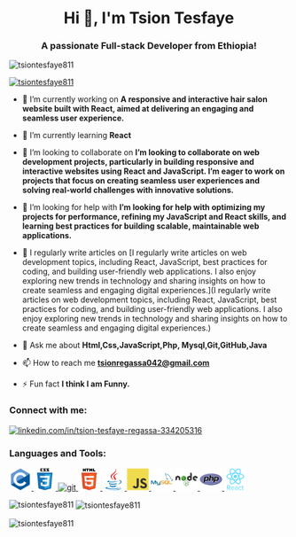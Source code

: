 <h1 align="center">Hi 👋, I'm Tsion Tesfaye</h1>
<h3 align="center">A passionate Full-stack Developer from Ethiopia!</h3>

<p align="left"> <img src="https://komarev.com/ghpvc/?username=tsiontesfaye811&label=Profile%20views&color=0e75b6&style=flat" alt="tsiontesfaye811" /> </p>

<p align="left"> <a href="https://github.com/ryo-ma/github-profile-trophy"><img src="https://github-profile-trophy.vercel.app/?username=tsiontesfaye811" alt="tsiontesfaye811" /></a> </p>

- 🔭 I’m currently working on **A responsive and interactive hair salon website built with React, aimed at delivering an engaging and seamless user experience.**

- 🌱 I’m currently learning **React**

- 👯 I’m looking to collaborate on **I’m looking to collaborate on web development projects, particularly in building responsive and interactive websites using React and JavaScript. I’m eager to work on projects that focus on creating seamless user experiences and solving real-world challenges with innovative solutions.**

- 🤝 I’m looking for help with **I’m looking for help with optimizing my projects for performance, refining my JavaScript and React skills, and learning best practices for building scalable, maintainable web applications.**

- 📝 I regularly write articles on [I regularly write articles on web development topics, including React, JavaScript, best practices for coding, and building user-friendly web applications. I also enjoy exploring new trends in technology and sharing insights on how to create seamless and engaging digital experiences.](I regularly write articles on web development topics, including React, JavaScript, best practices for coding, and building user-friendly web applications. I also enjoy exploring new trends in technology and sharing insights on how to create seamless and engaging digital experiences.)

- 💬 Ask me about **Html,Css,JavaScript,Php, Mysql,Git,GitHub,Java**

- 📫 How to reach me **tsionregassa042@gmail.com**

- ⚡ Fun fact **I think I am Funny.**

<h3 align="left">Connect with me:</h3>
<p align="left">
<a href="https://linkedin.com/in/linkedin.com/in/tsion-tesfaye-regassa-334205316" target="blank"><img align="center" src="https://raw.githubusercontent.com/rahuldkjain/github-profile-readme-generator/master/src/images/icons/Social/linked-in-alt.svg" alt="linkedin.com/in/tsion-tesfaye-regassa-334205316" height="30" width="40" /></a>
</p>

<h3 align="left">Languages and Tools:</h3>
<p align="left"> <a href="https://www.cprogramming.com/" target="_blank" rel="noreferrer"> <img src="https://raw.githubusercontent.com/devicons/devicon/master/icons/c/c-original.svg" alt="c" width="40" height="40"/> </a> <a href="https://www.w3schools.com/css/" target="_blank" rel="noreferrer"> <img src="https://raw.githubusercontent.com/devicons/devicon/master/icons/css3/css3-original-wordmark.svg" alt="css3" width="40" height="40"/> </a> <a href="https://git-scm.com/" target="_blank" rel="noreferrer"> <img src="https://www.vectorlogo.zone/logos/git-scm/git-scm-icon.svg" alt="git" width="40" height="40"/> </a> <a href="https://www.w3.org/html/" target="_blank" rel="noreferrer"> <img src="https://raw.githubusercontent.com/devicons/devicon/master/icons/html5/html5-original-wordmark.svg" alt="html5" width="40" height="40"/> </a> <a href="https://www.java.com" target="_blank" rel="noreferrer"> <img src="https://raw.githubusercontent.com/devicons/devicon/master/icons/java/java-original.svg" alt="java" width="40" height="40"/> </a> <a href="https://developer.mozilla.org/en-US/docs/Web/JavaScript" target="_blank" rel="noreferrer"> <img src="https://raw.githubusercontent.com/devicons/devicon/master/icons/javascript/javascript-original.svg" alt="javascript" width="40" height="40"/> </a> <a href="https://www.mysql.com/" target="_blank" rel="noreferrer"> <img src="https://raw.githubusercontent.com/devicons/devicon/master/icons/mysql/mysql-original-wordmark.svg" alt="mysql" width="40" height="40"/> </a> <a href="https://nodejs.org" target="_blank" rel="noreferrer"> <img src="https://raw.githubusercontent.com/devicons/devicon/master/icons/nodejs/nodejs-original-wordmark.svg" alt="nodejs" width="40" height="40"/> </a> <a href="https://www.php.net" target="_blank" rel="noreferrer"> <img src="https://raw.githubusercontent.com/devicons/devicon/master/icons/php/php-original.svg" alt="php" width="40" height="40"/> </a> <a href="https://reactjs.org/" target="_blank" rel="noreferrer"> <img src="https://raw.githubusercontent.com/devicons/devicon/master/icons/react/react-original-wordmark.svg" alt="react" width="40" height="40"/> </a> </p>

<p><img align="left" src="https://github-readme-stats.vercel.app/api/top-langs?username=tsiontesfaye811&show_icons=true&locale=en&layout=compact" alt="tsiontesfaye811" /></p>

<p>&nbsp;<img align="center" src="https://github-readme-stats.vercel.app/api?username=tsiontesfaye811&show_icons=true&locale=en" alt="tsiontesfaye811" /></p>

<p><img align="center" src="https://github-readme-streak-stats.herokuapp.com/?user=tsiontesfaye811&" alt="tsiontesfaye811" /></p>
